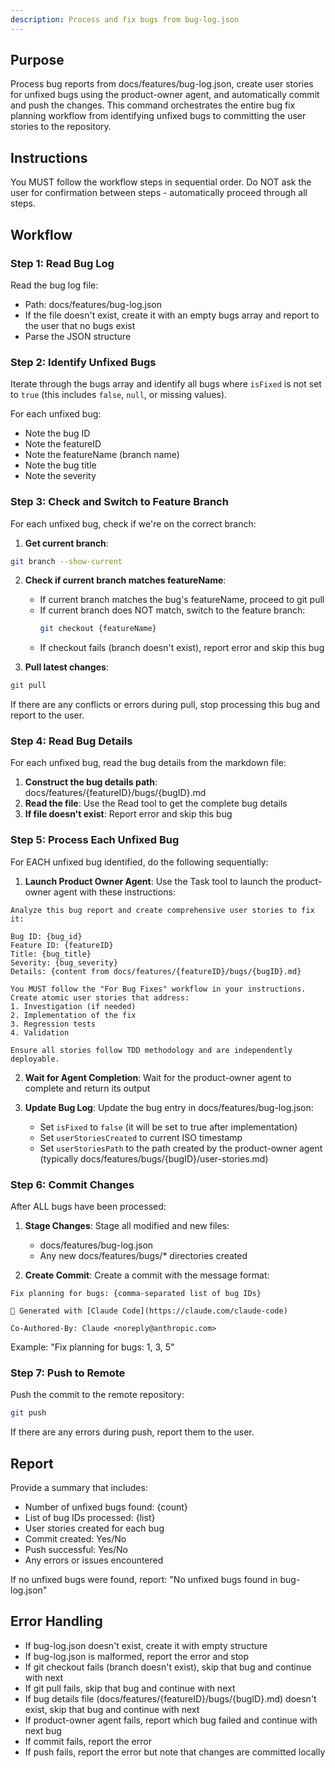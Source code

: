 ```yaml
---
description: Process and fix bugs from bug-log.json
---
```


## Purpose

Process bug reports from docs/features/bug-log.json, create user stories for unfixed bugs using the product-owner agent, and automatically commit and push the changes. This command orchestrates the entire bug fix planning workflow from identifying unfixed bugs to committing the user stories to the repository.

## Instructions

You MUST follow the workflow steps in sequential order. Do NOT ask the user for confirmation between steps - automatically proceed through all steps.

## Workflow

### Step 1: Read Bug Log

Read the bug log file:
- Path: docs/features/bug-log.json
- If the file doesn't exist, create it with an empty bugs array and report to the user that no bugs exist
- Parse the JSON structure

### Step 2: Identify Unfixed Bugs

Iterate through the bugs array and identify all bugs where `isFixed` is not set to `true` (this includes `false`, `null`, or missing values).

For each unfixed bug:
- Note the bug ID
- Note the featureID
- Note the featureName (branch name)
- Note the bug title
- Note the severity

### Step 3: Check and Switch to Feature Branch

For each unfixed bug, check if we're on the correct branch:

1. **Get current branch**:
```bash
git branch --show-current
```

2. **Check if current branch matches featureName**:
   - If current branch matches the bug's featureName, proceed to git pull
   - If current branch does NOT match, switch to the feature branch:
     ```bash
     git checkout {featureName}
     ```
   - If checkout fails (branch doesn't exist), report error and skip this bug

3. **Pull latest changes**:
```bash
git pull
```

If there are any conflicts or errors during pull, stop processing this bug and report to the user.

### Step 4: Read Bug Details

For each unfixed bug, read the bug details from the markdown file:

1. **Construct the bug details path**: docs/features/{featureID}/bugs/{bugID}.md
2. **Read the file**: Use the Read tool to get the complete bug details
3. **If file doesn't exist**: Report error and skip this bug

### Step 5: Process Each Unfixed Bug

For EACH unfixed bug identified, do the following sequentially:

1. **Launch Product Owner Agent**: Use the Task tool to launch the product-owner agent with these instructions:

```
Analyze this bug report and create comprehensive user stories to fix it:

Bug ID: {bug_id}
Feature ID: {featureID}
Title: {bug_title}
Severity: {bug_severity}
Details: {content from docs/features/{featureID}/bugs/{bugID}.md}

You MUST follow the "For Bug Fixes" workflow in your instructions. Create atomic user stories that address:
1. Investigation (if needed)
2. Implementation of the fix
3. Regression tests
4. Validation

Ensure all stories follow TDD methodology and are independently deployable.
```

2. **Wait for Agent Completion**: Wait for the product-owner agent to complete and return its output

3. **Update Bug Log**: Update the bug entry in docs/features/bug-log.json:
   - Set `isFixed` to `false` (it will be set to true after implementation)
   - Set `userStoriesCreated` to current ISO timestamp
   - Set `userStoriesPath` to the path created by the product-owner agent (typically docs/features/bugs/{bugID}/user-stories.md)

### Step 6: Commit Changes

After ALL bugs have been processed:

1. **Stage Changes**: Stage all modified and new files:
   - docs/features/bug-log.json
   - Any new docs/features/bugs/* directories created

2. **Create Commit**: Create a commit with the message format:
```
Fix planning for bugs: {comma-separated list of bug IDs}

🤖 Generated with [Claude Code](https://claude.com/claude-code)

Co-Authored-By: Claude <noreply@anthropic.com>
```

Example: "Fix planning for bugs: 1, 3, 5"

### Step 7: Push to Remote

Push the commit to the remote repository:

```bash
git push
```

If there are any errors during push, report them to the user.

## Report

Provide a summary that includes:
- Number of unfixed bugs found: {count}
- List of bug IDs processed: {list}
- User stories created for each bug
- Commit created: Yes/No
- Push successful: Yes/No
- Any errors or issues encountered

If no unfixed bugs were found, report: "No unfixed bugs found in bug-log.json"

## Error Handling

- If bug-log.json doesn't exist, create it with empty structure
- If bug-log.json is malformed, report the error and stop
- If git checkout fails (branch doesn't exist), skip that bug and continue with next
- If git pull fails, skip that bug and continue with next
- If bug details file (docs/features/{featureID}/bugs/{bugID}.md) doesn't exist, skip that bug and continue with next
- If product-owner agent fails, report which bug failed and continue with next bug
- If commit fails, report the error
- If push fails, report the error but note that changes are committed locally
